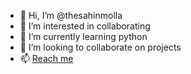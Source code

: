 - 👋 Hi, I’m @thesahinmolla
- 👀 I’m interested in collaborating 
- 🌱 I’m currently learning python
- 💞️ I’m looking to collaborate on projects
- 📫 [Reach me](https://linktr.ee/sahinmolla)

<!---
thesahinmolla/thesahinmolla is a ✨ special ✨ repository because its `README.md` (this file) appears on your GitHub profile.
You can click the Preview link to take a look at your changes.
--->
